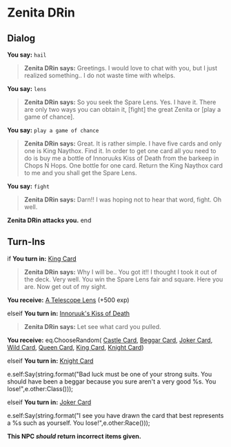 # Zenita DRin
## Dialog

**You say:** `hail`



>**Zenita DRin says:** Greetings. I would love to chat with you, but I just realized something.. I do not waste time with whelps.

**You say:** `lens`



>**Zenita DRin says:** So you seek the Spare Lens. Yes. I have it. There are only two ways you can obtain it, [fight] the great Zenita or [play a game of chance].

**You say:** `play a game of chance`



>**Zenita DRin says:** Great. It is rather simple. I have five cards and only one is King Naythox. Find it. In order to get one card all you need to do is buy me a bottle of Innoruuks Kiss of Death from the barkeep in Chops N Hops. One bottle for one card. Return the King Naythox card to me and you shall get the Spare Lens.

**You say:** `fight`



>**Zenita DRin says:** Darn!! I was hoping not to hear that word, fight. Oh well.


**Zenita DRin attacks you.**
end

## Turn-Ins




if **You turn in:** [King Card](/item/22298)


>**Zenita DRin says:** Why I will be.. You got it!! I thought I took it out of the deck. Very well. You win the Spare Lens fair and square. Here you are. Now get out of my sight.


 **You receive:**  [A Telescope Lens](/item/13279) (+500 exp)

elseif **You turn in:** [Innoruuk's Kiss of Death](/item/13121)


>**Zenita DRin says:** Let see what card you pulled.


 **You receive:** eq.ChooseRandom( [Castle Card](/item/22293), [Beggar Card](/item/22294), [Joker Card](/item/22295), [Wild Card](/item/22296), [Queen Card](/item/22297), [King Card](/item/22298), [Knight Card](/item/22299)) 

elseif **You turn in:** [Knight Card](/item/22299)


e.self:Say(string.format("Bad luck must be one of your strong suits. You should have been a beggar because you sure aren't a very good %s. You lose!",e.other:Class()));

elseif **You turn in:** [Joker Card](/item/22295)


e.self:Say(string.format("I see you have drawn the card that best represents a %s such as yourself. You lose!",e.other:Race()));

**This NPC *should* return incorrect items given.**


